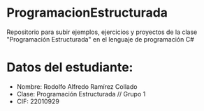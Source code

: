 # ProgramacionEstructurada
Repositorio para subir ejemplos, ejercicios y proyectos de la clase "Programación Estructurada" en el lenguaje de programación C#

# Datos del estudiante:
- Nombre: Rodolfo Alfredo Ramírez Collado
- Clase: Programación Estructurada // Grupo 1
- CIF: 22010929

